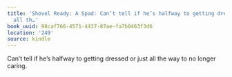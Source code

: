 ```yaml
---
title: 'Shovel Ready: A Spad: Can’t tell if he’s halfway to getting dressed or just
  all th…'
book_uuid: 98caf766-4571-4437-87ae-fa7b0463f3d6
location: '249'
source: kindle
---
```


Can’t tell if he’s halfway to getting dressed or just all the way to no longer caring.